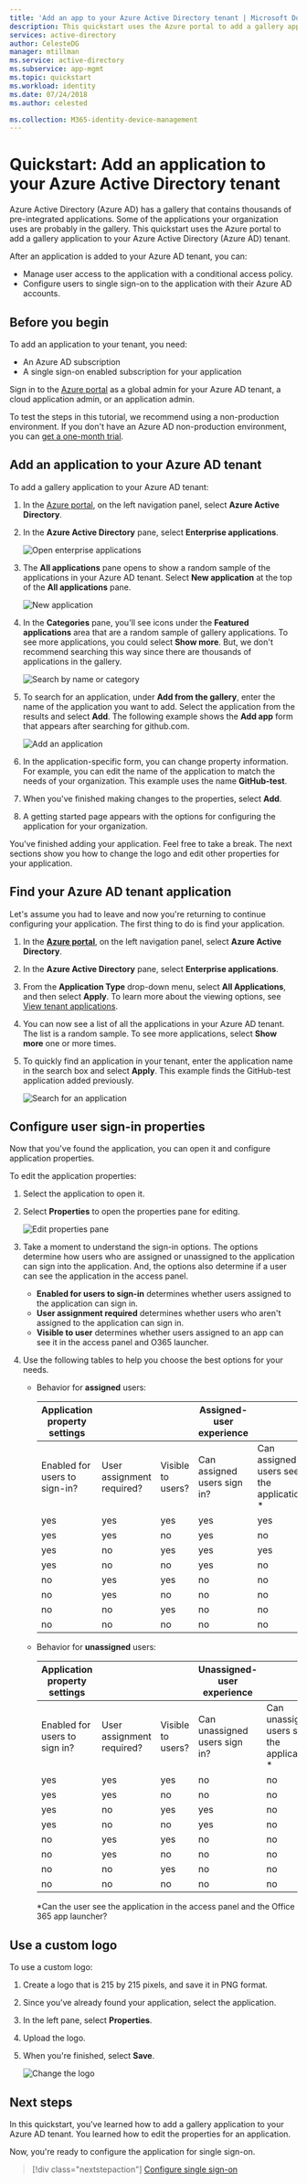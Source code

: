 ```yaml
---
title: 'Add an app to your Azure Active Directory tenant | Microsoft Docs'
description: This quickstart uses the Azure portal to add a gallery application to your Azure Active Directory (Azure AD) tenant.
services: active-directory
author: CelesteDG
manager: mtillman
ms.service: active-directory
ms.subservice: app-mgmt
ms.topic: quickstart
ms.workload: identity
ms.date: 07/24/2018
ms.author: celested

ms.collection: M365-identity-device-management
---
```

# Quickstart: Add an application to your Azure Active Directory tenant

Azure Active Directory (Azure AD) has a gallery that contains thousands of pre-integrated applications. Some of the applications your organization uses are probably in the gallery. This quickstart uses the Azure portal to add a gallery application to your Azure Active Directory (Azure AD) tenant.

After an application is added to your Azure AD tenant, you can:

- Manage user access to the application with a conditional access policy.
- Configure users to single sign-on to the application with their Azure AD accounts.

## Before you begin

To add an application to your tenant, you need:

- An Azure AD subscription
- A single sign-on enabled subscription for your application

Sign in to the [Azure portal](https://portal.azure.com) as a global admin for your Azure AD tenant, a cloud application admin, or an application admin.

To test the steps in this tutorial, we recommend using a non-production environment. If you don't have an Azure AD non-production environment, you can [get a one-month trial](https://azure.microsoft.com/pricing/free-trial/).

## Add an application to your Azure AD tenant

To add a gallery application to your Azure AD tenant:

1. In the [Azure portal](https://portal.azure.com), on the left navigation panel, select **Azure Active Directory**.

2. In the **Azure Active Directory** pane, select **Enterprise applications**.

    ![Open enterprise applications](media/add-application-portal/open-enterprise-apps.png)

3. The **All applications** pane opens to show a random sample of the applications in your Azure AD tenant. Select **New application** at the top of the **All applications** pane.

    ![New application](media/add-application-portal/new-application.png)

4. In the **Categories** pane, you'll see icons under the **Featured applications** area that are a random sample of gallery applications.  To see more applications, you could select **Show more**. But, we don't recommend searching this way since there are thousands of applications in the gallery.

    ![Search by name or category](media/add-application-portal/categories.png)

5. To search for an application, under **Add from the gallery**, enter the name of the application you want to add. Select the application from the results and select **Add**. The following example shows the **Add app** form that appears after searching for github.com.

    ![Add an application](media/add-application-portal/add-an-application.png)

6. In the application-specific form, you can change property information. For example, you can edit the name of the application to match the needs of your organization. This example uses the name **GitHub-test**.

7. When you've finished making changes to the properties, select **Add**.

8. A getting started page appears with the options for configuring the application for your organization.

You've finished adding your application. Feel free to take a break. The next sections show you how to change the logo and edit other properties for your application.

## Find your Azure AD tenant application

Let's assume you had to leave and now you're returning to continue configuring your application. The first thing to do is find your application.

1. In the **[Azure portal](https://portal.azure.com)**, on the left navigation panel, select **Azure Active Directory**.

2. In the **Azure Active Directory** pane, select **Enterprise applications**.

3. From the **Application Type** drop-down menu, select **All Applications**, and then select **Apply**. To learn more about the viewing options, see [View tenant applications](view-applications-portal.md).

4. You can now see a list of all the applications in your Azure AD tenant. The list is a random sample. To see more applications, select **Show more** one or more times.

5. To quickly find an application in your tenant, enter the application name in the search box and select **Apply**. This example finds the GitHub-test application added previously.

    ![Search for an application](media/add-application-portal/find-application.png)


## Configure user sign-in properties

Now that you've found the application, you can open it and configure application properties.

To edit the application properties:

1. Select the application to open it.
2. Select **Properties** to open the properties pane for editing.

    ![Edit properties pane](media/add-application-portal/edit-properties.png)

3. Take a moment to understand the sign-in options. The options determine how users who are assigned or unassigned to the application can sign into the application. And, the options also determine if a user can see the application in the access panel.

    - **Enabled for users to sign-in** determines whether users assigned to the application can sign in.
    - **User assignment required** determines whether users who aren't assigned to the application can sign in.
    - **Visible to user** determines whether users assigned to an app can see it in the access panel and O365 launcher.

4. Use the following tables to help you choose the best options for your needs.

   - Behavior for **assigned** users:

       | Application property settings | | | Assigned-user experience | |
       |---|---|---|---|---|
       | Enabled for users to sign-in? | User assignment required? | Visible to users? | Can assigned users sign in? | Can assigned users see the application?* |
       | yes | yes | yes | yes | yes  |
       | yes | yes | no  | yes | no   |
       | yes | no  | yes | yes | yes  |
       | yes | no  | no  | yes | no   |
       | no  | yes | yes | no  | no   |
       | no  | yes | no  | no  | no   |
       | no  | no  | yes | no  | no   |
       | no  | no  | no  | no  | no   |

   - Behavior for **unassigned** users:

       | Application property settings | | | Unassigned-user experience | |
       |---|---|---|---|---|
       | Enabled for users to sign in? | User assignment required? | Visible to users? | Can unassigned users sign in? | Can unassigned users see the application?* |
       | yes | yes | yes | no  | no   |
       | yes | yes | no  | no  | no   |
       | yes | no  | yes | yes | no   |
       | yes | no  | no  | yes | no   |
       | no  | yes | yes | no  | no   |
       | no  | yes | no  | no  | no   |
       | no  | no  | yes | no  | no   |
       | no  | no  | no  | no  | no   |

     *Can the user see the application in the access panel and the Office 365 app launcher?

## Use a custom logo

To use a custom logo:

1. Create a logo that is 215 by 215 pixels, and save it in PNG format.
2. Since you've already found your application, select the application.
2. In the left pane, select **Properties**.
4. Upload the logo.
5. When you're finished, select **Save**.

    ![Change the logo](media/add-application-portal/change-logo.png)


## Next steps

In this quickstart, you've learned how to add a gallery application to your Azure AD tenant. You learned how to edit the properties for an application.

Now, you're ready to configure the application for single sign-on.

> [!div class="nextstepaction"]
> [Configure single sign-on](configure-single-sign-on-portal.md)


